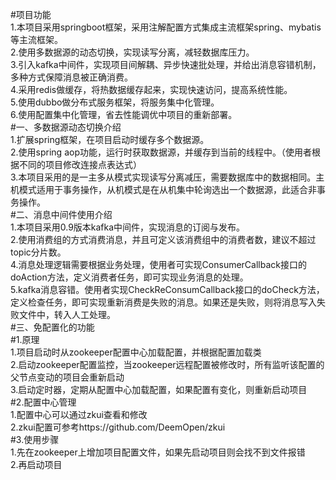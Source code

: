 #项目功能</br>
1.本项目采用springboot框架，采用注解配置方式集成主流框架spring、mybatis等主流框架。</br>
2.使用多数据源的动态切换，实现读写分离，减轻数据库压力。</br>
3.引入kafka中间件，实现项目间解耦、异步快速批处理，并给出消息容错机制，多种方式保障消息被正确消费。</br>
4.采用redis做缓存，将热数据缓存起来，实现快速访问，提高系统性能。</br>
5.使用dubbo做分布式服务框架，将服务集中化管理。</br>
6.使用配置集中化管理，省去性能调优中项目的重新部署。</br>
#一、多数据源动态切换介绍</br>
1.扩展spring框架，在项目启动时缓存多个数据源。</br>
2.使用spring aop功能，运行时获取数据源，并缓存到当前的线程中。（使用者根据不同的项目修改连接点表达式）</br>
3.本项目采用的是一主多从模式实现读写分离减压，需要数据库中的数据相同。主机模式适用于事务操作，从机模式是在从机集中轮询选出一个数据源，此适合非事务操作。</br>
#二、消息中间件使用介绍</br>
1.本项目采用0.9版本kafka中间件，实现消息的订阅与发布。</br>
2.使用消费组的方式消费消息，并且可定义该消费组中的消费者数，建议不超过topic分片数。</br>
4.消息处理逻辑需要根据业务处理，使用者可实现ConsumerCallback接口的doAction方法，定义消费者任务，即可实现业务消息的处理。</br>
5.kafka消息容错。使用者实现CheckReConsumCallback接口的doCheck方法，定义检查任务，即可实现重新消费是失败的消息。如果还是失败，则将消息写入失败文件中，转入人工处理。</br>
#三、免配置化的功能</br>
#1.原理</br>
1.项目启动时从zookeeper配置中心加载配置，并根据配置加载类</br>
2.启动zookeeper配置监控，当zookeeper远程配置被修改时，所有监听该配置的父节点变动的项目会重新启动</br>
3.启动定时器，定期从配置中心加载配置，如果配置有变化，则重新启动项目</br>
#2.配置中心管理</br>
1.配置中心可以通过zkui查看和修改</br>
2.zkui配置可参考https://github.com/DeemOpen/zkui	</br>
#3.使用步骤</br>
1.先在zookeeper上增加项目配置文件，如果先启动项目则会找不到文件报错</br>
2.再启动项目</br>